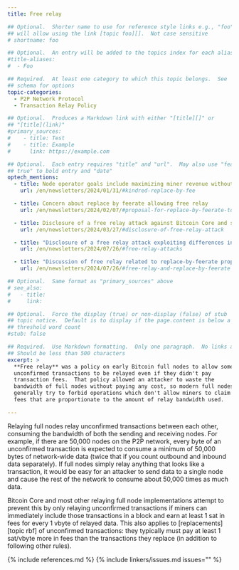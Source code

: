 ```yaml
---
title: Free relay

## Optional.  Shorter name to use for reference style links e.g., "foo"
## will allow using the link [topic foo][].  Not case sensitive
# shortname: foo

## Optional.  An entry will be added to the topics index for each alias
#title-aliases:
#  - Foo

## Required.  At least one category to which this topic belongs.  See
## schema for options
topic-categories:
  - P2P Network Protocol
  - Transaction Relay Policy

## Optional.  Produces a Markdown link with either "[title][]" or
## "[title](link)"
#primary_sources:
#    - title: Test
#    - title: Example
#      link: https://example.com

## Optional.  Each entry requires "title" and "url".  May also use "feature:
## true" to bold entry and "date"
optech_mentions:
  - title: Node operator goals include maximizing miner revenue without allowing free relay
    url: /en/newsletters/2024/01/31/#kindred-replace-by-fee

  - title: Concern about replace by feerate allowing free relay
    url: /en/newsletters/2024/02/07/#proposal-for-replace-by-feerate-to-escape-pinning

  - title: Disclosure of a free relay attack against Bitcoin Core and some other nodes
    url: /en/newsletters/2024/03/27/#disclosure-of-free-relay-attack

  - title: "Disclosure of a free relay attack exploiting differences in RBF policy"
    url: /en/newsletters/2024/07/26/#free-relay-attacks

  - title: "Discussion of free relay related to replace-by-feerate proposals"
    url: /en/newsletters/2024/07/26/#free-relay-and-replace-by-feerate

## Optional.  Same format as "primary_sources" above
# see_also:
#   - title:
#     link:

## Optional.  Force the display (true) or non-display (false) of stub
## topic notice.  Default is to display if the page.content is below a
## threshold word count
#stub: false

## Required.  Use Markdown formatting.  Only one paragraph.  No links allowed.
## Should be less than 500 characters
excerpt: >
  **Free relay** was a policy on early Bitcoin full nodes to allow some
  unconfirmed transactions to be relayed even if they didn't pay
  transaction fees.  That policy allowed an attacker to waste the
  bandwidth of full nodes without paying any cost, so modern full nodes
  generally try to forbid operations which don't allow miners to claim
  fees that are proportionate to the amount of relay bandwidth used.

---
```

Relaying full nodes relay unconfirmed transactions between each other,
consuming the bandwidth of both the sending and receiving nodes.  For
example, if there are 50,000 nodes on the P2P network, every byte of an
unconfirmed transaction is expected to consume a minimum of 50,000 bytes
of network-wide data (twice that if you count outbound and inbound data
separately).  If full nodes simply relay anything that looks like a
transaction, it would be easy for an attacker to send data to a single
node and cause the rest of the network to consume about 50,000 times as
much data.

Bitcoin Core and most other relaying full node implementations attempt
to prevent this by only relaying unconfirmed transactions if miners can
immediately include those transactions in a block and earn at least 1
sat in fees for every 1 vbyte of relayed data.  This also applies to
[replacements][topic rbf] of unconfirmed transactions: they typically
must pay at least 1 sat/vbyte more in fees than the transactions they
replace (in addition to following other rules).

{% include references.md %}
{% include linkers/issues.md issues="" %}
